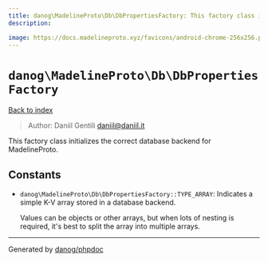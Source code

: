```yaml
---
title: danog\MadelineProto\Db\DbPropertiesFactory: This factory class initializes the correct database backend for MadelineProto.
description: 

image: https://docs.madelineproto.xyz/favicons/android-chrome-256x256.png
---
```

# `danog\MadelineProto\Db\DbPropertiesFactory`
[Back to index](../../../index.md)

> Author: Daniil Gentili <daniil@daniil.it>  
  

This factory class initializes the correct database backend for MadelineProto.  




## Constants
* `danog\MadelineProto\Db\DbPropertiesFactory::TYPE_ARRAY`: Indicates a simple K-V array stored in a database backend.
  
  Values can be objects or other arrays, but when lots of nesting is required, it's best to split the array into multiple arrays.

---
Generated by [danog/phpdoc](https://phpdoc.daniil.it)
